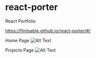 # react-porter
React Portfolio

https://flintsable.github.io/react-porter/#/

Home Page
![Alt Text](https://your-image-url)

Projects Page
![Alt Text](https://your-image-url)
